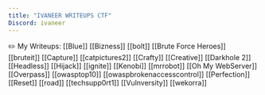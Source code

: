 ```yaml
---
title: "IVANEER WRITEUPS CTF"
Discord: ivaneer
---
```

✏️ My Writeups:
[[Blue]]
[[Bizness]]
[[bolt]]
[[Brute Force Heroes]]
[[bruteit]]
[[Capture]]
[[catpictures2]]
[[Crafty]]
[[Creative]]
[[Darkhole 2]]
[[Headless]]
[[Hijack]]
[[ignite]]
[[Kenobi]]
[[mrrobot]]
[[Oh My WebServer]]
[[Overpass]]
[[owasptop10]]
[[owaspbrokenaccesscontrol]]
[[Perfection]]
[[Reset]]
[[road]]
[[techsupp0rt1]]
[[Vulnversity]]
[[wekorra]]


